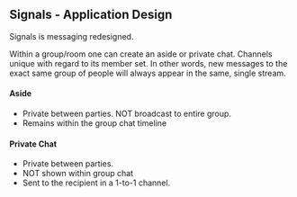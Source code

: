 ## Signals - Application Design

Signals is messaging redesigned.

Within a group/room one can create an aside or private chat. Channels unique with regard to its member set. In other words, new messages to the exact same group of people will always appear in the same, single stream.

#### Aside

- Private between parties. NOT broadcast to entire group.
- Remains within the group chat timeline

#### Private Chat

- Private between parties.
- NOT shown within group chat
- Sent to the recipient in a 1-to-1 channel.